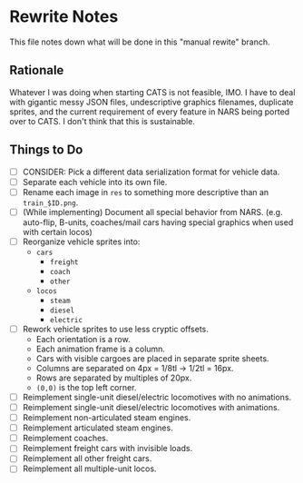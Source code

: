 # Rewrite Notes

This file notes down what will be done in this "manual rewite" branch.

## Rationale

Whatever I was doing when starting CATS is not feasible, IMO.
I have to deal with gigantic messy JSON files, undescriptive graphics filenames, duplicate sprites,
and the current requirement of every feature in NARS being ported over to CATS.
I don't think that this is sustainable.

## Things to Do

- [ ] CONSIDER: Pick a different data serialization format for vehicle data.
- [ ] Separate each vehicle into its own file.
- [ ] Rename each image in `res` to something more descriptive than an `train_$ID.png`.
- [ ] (While implementing) Document all special behavior from NARS. (e.g. auto-flip, B-units, coaches/mail cars having special graphics when used with certain locos)
- [ ] Reorganize vehicle sprites into:
  - `cars`
    - `freight`
    - `coach`
    - `other`
  - `locos`
    - `steam`
    - `diesel`
    - `electric`
- [ ] Rework vehicle sprites to use less cryptic offsets.
  - Each orientation is a row.
  - Each animation frame is a column.
  - Cars with visible cargoes are placed in separate sprite sheets.
  - Columns are separated on 4px = 1/8tl → 1/2tl = 16px.
  - Rows are separated by multiples of 20px.
  - `(0,0)` is the top left corner.
- [ ] Reimplement single-unit diesel/electric locomotives with no animations.
- [ ] Reimplement single-unit diesel/electric locomotives with animations.
- [ ] Reimplement non-articulated steam engines.
- [ ] Reimplement articulated steam engines.
- [ ] Reimplement coaches.
- [ ] Reimplement freight cars with invisible loads.
- [ ] Reimplement all other freight cars.
- [ ] Reimplement all multiple-unit locos.